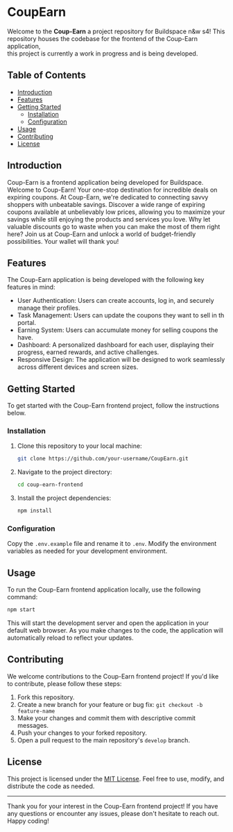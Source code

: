 # CoupEarn

Welcome to the **Coup-Earn** a project repository for Buildspace n&w s4! This repository houses the codebase for the frontend of the Coup-Earn application,  
this project is currently a work in progress and is being developed.

## Table of Contents

- [Introduction](#introduction)
- [Features](#features)
- [Getting Started](#getting-started)
  - [Installation](#installation)
  - [Configuration](#configuration)
- [Usage](#usage)
- [Contributing](#contributing)
- [License](#license)

## Introduction

Coup-Earn is a frontend application being developed for Buildspace.
Welcome to Coup-Earn! Your one-stop destination for incredible deals on expiring coupons. 
At Coup-Earn, we're dedicated to connecting savvy shoppers with unbeatable savings. Discover a wide range of expiring coupons available at unbelievably low prices, 
allowing you to maximize your savings while still enjoying the products and services you love. Why let valuable discounts go to waste when you can make the most of them right here? 
Join us at Coup-Earn and unlock a world of budget-friendly possibilities. Your wallet will thank you!
## Features

The Coup-Earn application is being developed with the following key features in mind:

- User Authentication: Users can create accounts, log in, and securely manage their profiles.
- Task Management: Users can update the coupons they want to sell in th portal.
- Earning System: Users can accumulate money for selling coupons the have.
- Dashboard: A personalized dashboard for each user, displaying their progress, earned rewards, and active challenges.
- Responsive Design: The application will be designed to work seamlessly across different devices and screen sizes.

## Getting Started

To get started with the Coup-Earn frontend project, follow the instructions below.

### Installation

1. Clone this repository to your local machine:

   ```bash
   git clone https://github.com/your-username/CoupEarn.git
   ```

2. Navigate to the project directory:

   ```bash
   cd coup-earn-frontend
   ```

3. Install the project dependencies:

   ```bash
   npm install
   ```

### Configuration

Copy the `.env.example` file and rename it to `.env`. Modify the environment variables as needed for your development environment.

## Usage

To run the Coup-Earn frontend application locally, use the following command:

```bash
npm start
```

This will start the development server and open the application in your default web browser. As you make changes to the code, the application will automatically reload to reflect your updates.

## Contributing

We welcome contributions to the Coup-Earn frontend project! If you'd like to contribute, please follow these steps:

1. Fork this repository.
2. Create a new branch for your feature or bug fix: `git checkout -b feature-name`
3. Make your changes and commit them with descriptive commit messages.
4. Push your changes to your forked repository.
5. Open a pull request to the main repository's `develop` branch.

## License

This project is licensed under the [MIT License](LICENSE). Feel free to use, modify, and distribute the code as needed.

---

Thank you for your interest in the Coup-Earn frontend project! If you have any questions or encounter any issues, please don't hesitate to reach out. Happy coding!
